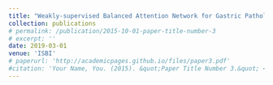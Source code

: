 ```yaml
---
title: "Weakly-supervised Balanced Attention Network for Gastric Pathology Image Localization and Classification"
collection: publications
# permalink: /publication/2015-10-01-paper-title-number-3
# excerpt: ''
date: 2019-03-01
venue: 'ISBI'
# paperurl: 'http://academicpages.github.io/files/paper3.pdf'
#citation: 'Your Name, You. (2015). &quot;Paper Title Number 3.&quot; <i>Journal 1</i>. 1(3).'
---
```


